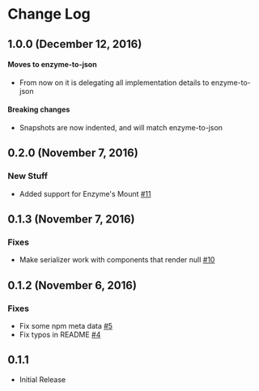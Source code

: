 # Change Log

## 1.0.0 (December 12, 2016)

#### Moves to enzyme-to-json
- From now on it is delegating all implementation details to enzyme-to-json

#### Breaking changes
- Snapshots are now indented, and will match enzyme-to-json

## 0.2.0 (November 7, 2016)

### New Stuff
- Added support for Enzyme's Mount [#11](https://github.com/rogeliog/jest-serializer-enzyme/pull/11)

## 0.1.3 (November 7, 2016)

### Fixes
- Make serializer work with components that render null [#10](https://github.com/rogeliog/jest-serializer-enzyme/pull/10)

## 0.1.2 (November 6, 2016)

### Fixes
- Fix some npm meta data [#5](https://github.com/rogeliog/jest-serializer-enzyme/pull/5)
- Fix typos in README [#4](https://github.com/rogeliog/jest-serializer-enzyme/pull/4)

## 0.1.1

- Initial Release
